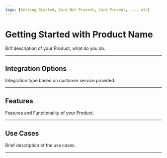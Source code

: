 ```yaml
---
tags: [Getting Started, Card Not Present, Card Present, .... etc]
---
```


# Getting Started with Product Name

Brif description of your Product, what do you do.

---

## Integration Options

Integration type based on customer service provided.


---

## Features

Features and Functionality of your Product.


---

## Use Cases

Brief description of the use cases.


---
